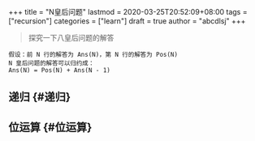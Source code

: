 +++
title = "N皇后问题"
lastmod = 2020-03-25T20:52:09+08:00
tags = ["recursion"]
categories = ["learn"]
draft = true
author = "abcdlsj"
+++

> 探究一下八皇后问题的解答

<!--more-->

```text
假设：前 N 行的解答为 Ans(N)，第 N 行的解答为 Pos(N)
N 皇后问题的解答可以归约成：
Ans(N) = Pos(N) + Ans(N - 1)
```


## 递归 {#递归}


## 位运算 {#位运算}
